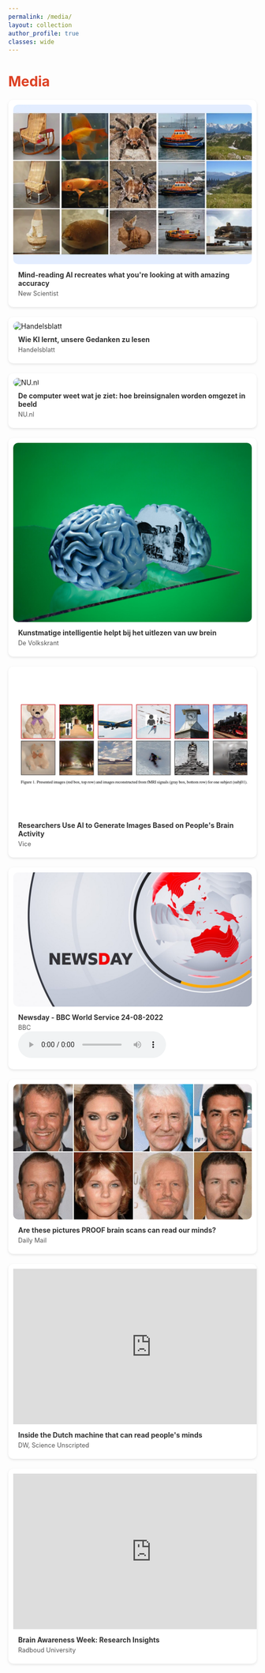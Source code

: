 ```yaml
---
permalink: /media/
layout: collection
author_profile: true
classes: wide
---
```


<style>
  .media-grid {
    display: grid;
    grid-template-columns: repeat(auto-fit, minmax(300px, 1fr));
    gap: 20px;
    margin: 20px 0;
  }

  .media-item {
    background-color: #ffffff; /* White background for the tiles */
    border-radius: 10px;
    overflow: hidden;
    transition: transform 0.3s ease, box-shadow 0.3s ease;
    padding: 10px;
    box-shadow: 0 2px 5px rgba(0, 0, 0, 0.1); /* Light shadow for a floating effect */
    text-decoration: none; /* Remove underline from link */
    color: inherit; /* Inherit text color */
    display: block; /* Ensure the entire tile is clickable */
  }

  .media-item:hover {
    transform: scale(1.05);
    box-shadow: 0 4px 10px rgba(0, 0, 0, 0.2); /* Slightly stronger shadow on hover */
  }

  .media-item img {
    width: 100%;
    height: auto;
    border-radius: 10px;
  }

  .media-content {
    padding: 10px;
  }

  .media-title {
    font-weight: bold;
    color: #333; /* Darker text color for contrast */
    margin-bottom: 5px;
  }

  .media-source {
    color: #555; /* Slightly lighter text color for the source */
    font-size: 0.9em;
  }
</style>

<h1 style="color: #DD4124;">Media</h1>

<div class="media-grid">
  <a href="https://www.newscientist.com/article/2438107-mind-reading-ai-recreates-what-youre-looking-at-with-amazing-accuracy/" class="media-item">
    <img src="/assets/images/media/ns.webp" alt="New Scientist">
    <div class="media-content">
      <div class="media-title">Mind-reading AI recreates what you're looking at with amazing accuracy</div>
      <div class="media-source">New Scientist</div>
    </div>
  </a>

  <a href="/assets/Seiten_72_73_Handelsblatt_2023-06-30.pdf" class="media-item">
    <img src="/assets/images/media/avif.avif" alt="Handelsblatt">
    <div class="media-content">
      <div class="media-title">Wie KI lernt, unsere Gedanken zu lesen</div>
      <div class="media-source">Handelsblatt</div>
    </div>
  </a>

  <a href="https://www.nu.nl/tech/6261140/de-computer-weet-wat-je-ziet-hoe-breinsignalen-worden-omgezet-in-beeld.html" class="media-item">
    <img src="/assets/images/media/ai-mri.avif" alt="NU.nl">
    <div class="media-content">
      <div class="media-title">De computer weet wat je ziet: hoe breinsignalen worden omgezet in beeld</div>
      <div class="media-source">NU.nl</div>
    </div>
  </a>

  <a href="https://www.volkskrant.nl/voorpagina/kunstmatige-intelligentie-helpt-bij-het-uitlezen-van-uw-brein-~b8f6a303/" class="media-item">
    <img src="/assets/images/media/kunstmatige-intelligentie-helpt-bij-het-uitlezen-van-uw-brei.jpeg" alt="De Volkskrant">
    <div class="media-content">
      <div class="media-title">Kunstmatige intelligentie helpt bij het uitlezen van uw brein</div>
      <div class="media-source">De Volkskrant</div>
    </div>
  </a>

  <a href="https://www.vice.com/en/article/wxje8n/researchers-use-ai-to-generate-images-based-on-peoples-brain-activity" class="media-item">
    <img src="/assets/images/media/1677867737233-mri.webp" alt="Vice">
    <div class="media-content">
      <div class="media-title">Researchers Use AI to Generate Images Based on People's Brain Activity</div>
      <div class="media-source">Vice</div>
    </div>
  </a>

  <a href="https://www.bbc.co.uk/programmes/m001bhvs" class="media-item">
    <img src="/assets/images/media/p0bfswk9.jpg" alt="BBC Newsday">
    <div class="media-content">
      <div class="media-title">Newsday - BBC World Service 24-08-2022</div>
      <div class="media-source">BBC</div>
      <audio src="/assets/bbc.mp3" controls preload></audio>
    </div>
  </a>

  <a href="https://www.mailplus.co.uk/edition/health/good-health/214983/are-these-pictures-proof-brain-scans-can-read-our-minds" class="media-item">
    <img src="/assets/images/media/214aa59ed2c2-header4557220.jpg" alt="Daily Mail">
    <div class="media-content">
      <div class="media-title">Are these pictures PROOF brain scans can read our minds?</div>
      <div class="media-source">Daily Mail</div>
    </div>
  </a>

<div class="media-item">
  <iframe width="560" height="315" src="https://www.youtube.com/embed/sL1CUWM1qaY" title="YouTube video player" frameborder="0" allow="accelerometer; autoplay; clipboard-write; encrypted-media; gyroscope; picture-in-picture" allowfullscreen></iframe>
  <div class="media-content">
    <div class="media-title">Inside the Dutch machine that can read people's minds</div>
    <div class="media-source">DW, Science Unscripted</div>
  </div>
</div>

<div class="media-item">
  <iframe width="560" height="315" src="https://www.youtube.com/embed/9xfq_Kod7KQ" title="YouTube video player" frameborder="0" allow="accelerometer; autoplay; clipboard-write; encrypted-media; gyroscope; picture-in-picture" allowfullscreen></iframe>
  <div class="media-content">
    <div class="media-title">Brain Awareness Week: Research Insights</div>
    <div class="media-source">Radboud University</div>
  </div>
</div>
</div>